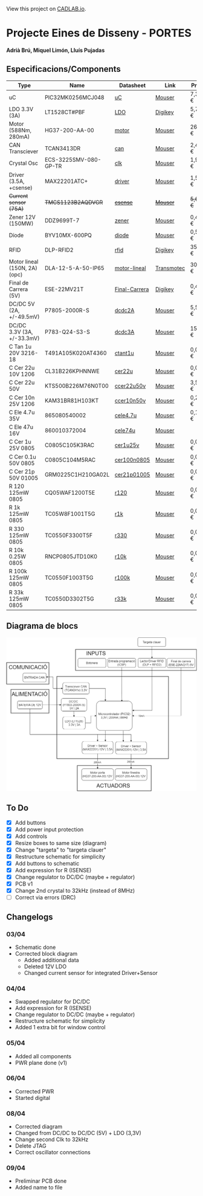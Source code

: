 View this project on [CADLAB.io](https://cadlab.io/project/27987). 

# Projecte Eines de Disseny - PORTES
#### Adrià Brú, Miquel Limón, Lluís Pujadas


## Especificacions/Components

| Type                          | Name                  | Datasheet                                                                                                                                                                                                                                                                                                                                                                                                                                          | Link                                                                                                                                                     | Price      |
| ----------------------------- | --------------------- | -------------------------------------------------------------------------------------------------------------------------------------------------------------------------------------------------------------------------------------------------------------------------------------------------------------------------------------------------------------------------------------------------------------------------------------------------- | -------------------------------------------------------------------------------------------------------------------------------------------------------- | ---------- |
| uC                            | PIC32MK0256MCJ048     | [uC](https://ww1.microchip.com/downloads/aemDocuments/documents/MCU32/ProductDocuments/DataSheets/PIC32MK-General-Purpose-and-Motor-Control-With-CAN-FD-Family-DataSheet-DS60001570D.pdf)                                                                                                                                                                                                                                                          | [Mouser](https://www.mouser.es/ProductDetail/Microchip-Technology/PIC32MK0256MCJ048-E-Y8X?qs=vmHwEFxEFR%2FV8wN%2Fdp0noA%3D%3D)                           | 7,37 €     |
| LDO 3.3V (3A)                 | LT1528CT#PBF          | [LDO](https://rocelec.widen.net/view/pdf/nbjrjihvdn/LITCS09222-1.pdf?t.download=true&u=5oefqw)                                                                                                                                                                                                                                                                                                                                                     | [Digikey](https://www.digikey.es/en/products/detail/rochester-electronics-llc/LT1528CT-PBF/13481919)                                                     | 5,75 €     |
| Motor (588Nm, 280mA)          | HG37-200-AA-00        | [motor](https://www.mouser.es/datasheet/2/972/hg37-2525173.pdf)                                                                                                                                                                                                                                                                                                                                                                                    | [Mouser](https://www.mouser.es/ProductDetail/Nidec-Components/HG37-200-AA-00?qs=Wj%2FVkw3K%252BMBRymxOaiVRvg%3D%3D)                                      | 26,74 €    |
| CAN Transciever               | TCAN3413DR            | [can](https://www.ti.com/lit/ds/symlink/tcan3414.pdf?ts=1711721678762&ref_url=https%253A%252F%252Fwww.mouser.it%252F)                                                                                                                                                                                                                                                                                                                              | [Mouser](https://www.mouser.es/ProductDetail/Texas-Instruments/TCAN3413DR?qs=sGAEpiMZZMuyKkoWRCJ2WCtyf8MLmt92v%252BoGH2%2F%2FnqAqFeWM6BEVrA%3D%3D)       | 2,41 €     |
| Crystal Osc                   | ECS-3225SMV-080-GP-TR | [clk](https://www.mouser.es/datasheet/2/122/ECS_3225SMV-1623609.pdf)                                                                                                                                                                                                                                                                                                                                                                               | [Mouser](https://www.mouser.es/ProductDetail/ECS/ECS-3225SMV-080-GP-TR?qs=sGAEpiMZZMtldj7qu1ydrbV2KlGvrVWIvUi3jDw2tLHT0SWfK9heCg%3D%3D)                  | 1,92 €     |
| Driver (3.5A, +csense)        | MAX22201ATC+          | [driver](https://www.mouser.es/datasheet/2/609/MAX22201_MAX22207-3127854.pdf)                                                                                                                                                                                                                                                                                                                                                                      | [Mouser](https://www.mouser.es/ProductDetail/Analog-Devices-Maxim-Integrated/MAX22201ATC%2b?qs=stqOd1AaK7%252Bdqi04%2FQHs9Q%3D%3D)                       | 1,56 €     |
| ~~Current sensor (75A)~~      | ~~TMCS1123B2AQDVGR~~  | ~~[csense](https://www.ti.com/lit/ds/symlink/tmcs1123.pdf?ts=1711707167099&ref_url=https%253A%252F%252Fwww.ti.com%252Fproduct%252FTMCS1123%253Futm_source%253Dgoogle%2526utm_medium%253Dcpc%2526utm_campaign%253Dasc-null-null-GPN_EN-cpc-pf-google-wwe_cons%2526utm_content%253DTMCS1123%2526ds_k%253DTMCS1123%2526DCM%253Dyes%2526gad_source%253D1%2526gclid%253DEAIaIQobChMIrdeOip6ZhQMVVSitBh03AwOFEAAYAiAAEgLiCfD_BwE%2526gclsrc%253Daw.ds)~~ | ~~[Mouser](https://www.mouser.es/ProductDetail/Texas-Instruments/TMCS1123B2AQDVGR?qs=sGAEpiMZZMsPDRSCoHb1X5I%2FjBVAAn8DJGrzHYBTAmBFitJQJPL%2Fbw%3D%3D)~~ | ~~5,63 €~~ |
| Zener 12V (150MW)             | DDZ9699T-7            | [zener](https://eu.mouser.com/datasheet/2/115/DIOD_S_A0003550665_1-2542209.pdf)                                                                                                                                                                                                                                                                                                                                                                    | [Mouser](https://eu.mouser.com/ProductDetail/Diodes-Incorporated/DDZ9699T-7?qs=mQbszxtPdlOBwg08InvD3Q%3D%3D)                                             | 0,41 €     |
| Díode                         | BYV10MX-600PQ         | [diode](https://eu.mouser.com/datasheet/2/848/BYV10MX_600P-2401273.pdf)                                                                                                                                                                                                                                                                                                                                                                            | [Mouser](https://eu.mouser.com/ProductDetail/WeEn-Semiconductors/BYV10MX-600PQ?qs=QNEnbhJQKvYwaGjd%2F4%252BPWg%3D%3D)                                    | 0,54 €     |
| RFID                          | DLP-RFID2             | [rfid](https://mm.digikey.com/Volume0/opasdata/d220001/medias/docus/5656/DLP-RFID2%28D%29-V2.pdf)                                                                                                                                                                                                                                                                                                                                                  | [Digikey](https://www.digikey.es/en/products/detail/dlp-design-inc/DLP-RFID2/3770244)                                                                    | 35,04 €    |
| Motor lineal (150N, 2A) (opc) | DLA-12-5-A-50-IP65    | [motor-lineal](https://www.transmotec.com/Download/Catalog/Transmotec-EN-DLA-2022.pdf)                                                                                                                                                                                                                                                                                                                                                             | [Transmotec](https://www.transmotec.com/product/dla-12-5-a-50-pot-ip65/)                                                                                 | 303,5 €    |
| Final de Carrera  (5V)        | ESE-22MV21T           | [Final-Carrera](https://industrial.panasonic.com/cdbs/www-data/pdf/ATB0000/ATB0000C12.pdf)                                                                                                                                                                                                                                                                                                                                                         | [Digikey](https://www.digikey.es/en/products/detail/panasonic-electronic-components/ESE-22MV21T/1245478)                                                 | 0,42 €     |
| DC/DC 5V (2A, +/-49.5mV)      | P7805-2000R-S         | [dcdc2A](https://eu.mouser.com/datasheet/2/670/p78_2000r_s-3070500.pdf)                                                                                                                                                                                                                                                                                                                                                                            | [Mouser](https://eu.mouser.com/ProductDetail/CUI-Inc/P7803-2000R-S?qs=vvQtp7zwQdObalelOc2Obw%3D%3D)                                                      | 5,53 €     |
| DC/DC 3.3V (3A, +/-33.3mV)    | P783-Q24-S3-S         | [dcdc3A](https://eu.mouser.com/datasheet/2/670/p783_s-1889817.pdf)                                                                                                                                                                                                                                                                                                                                                                                 | [Mouser](https://eu.mouser.com/ProductDetail/CUI-Inc/P783-Q24-S3-S?qs=sPbYRqrBIVl7G8uy4wpmww%3D%3D)                                                      | 15,07 €    |
| C Tan 1u 20V 3216-18          | T491A105K020AT4360    | [ctant1u](https://eu.mouser.com/datasheet/2/447/KEM_T2005_T491-3316937.pdf)                                                                                                                                                                                                                                                                                                                                                                        | [Mouser](https://eu.mouser.com/ProductDetail/KEMET/T491A105K020AT4360?qs=sGAEpiMZZMsh%252B1woXyUXjyEnHz%2F1kG1y%2Fw9r1ZBsrUs%3D)                         | 0,07 €     |
| C Cer 22u 10V 1206            | CL31B226KPHNNWE       | [cer22u](https://eu.mouser.com/datasheet/2/585/MLCC-1837944.pdf)                                                                                                                                                                                                                                                                                                                                                                                   | [Mouser](https://eu.mouser.com/ProductDetail/Samsung-Electro-Mechanics/CL31B226KPHNNWE?qs=xZ%2FP%252Ba9zWqYr7HUxVtf3Yw%3D%3D)                            | 0,086 €    |
| C Cer 22u 50V                 | KTS500B226M76N0T00    | [ccer22u50v](https://eu.mouser.com/datasheet/2/420/nipc_s_a0010886389_1-2285932.pdf)                                                                                                                                                                                                                                                                                                                                                               | [Mouser](https://eu.mouser.com/ProductDetail/Chemi-Con/KTS500B226M76N0T00?qs=yFwz03cOJpkGGSneI4ka0Q%3D%3D)                                               | 3,58 €     |
| C Cer 10n 25V 1206            | KAM31BR81H103KT       | [ccer10n50v](https://eu.mouser.com/datasheet/2/40/AutoMLCCKAM-3216307.pdf)                                                                                                                                                                                                                                                                                                                                                                         | [Mouser](https://eu.mouser.com/ProductDetail/KYOCERA-AVX/KAM31BR81H103KT?qs=Jm2GQyTW%2FbjzijSUJGW%2FJA%3D%3D)                                            | 0,28 €     |
| C Ele 4.7u 35V                | 865080540002          | [cele4.7u](https://www.we-online.com/components/products/datasheet/865080540002.pdf)                                                                                                                                                                                                                                                                                                                                                               | [Mouser](https://eu.mouser.com/ProductDetail/Wurth-Elektronik/865080540002?qs=sGAEpiMZZMsh%252B1woXyUXj4jKQI6sNRw6puNwow3HMPo%3D)                        | 0,17 €     |
| C Ele 47u 16V                 | 860010372004          | [cele74u](https://www.we-online.com/components/products/datasheet/860010372004.pdf)                                                                                                                                                                                                                                                                                                                                                                | [Mouser](https://www.mouser.es/ProductDetail/Wurth-Elektronik/860010372004?qs=sGAEpiMZZMsh%252B1woXyUXj4jKQI6sNRw6V%2FBdkDX4IUo%3D)                      |            |
| C Cer 1u 25V 0805             | C0805C105K3RAC        | [cer1u25v](https://www.mouser.es/datasheet/2/447/KEM_C1002_X7R_SMD-3316098.pdf)                                                                                                                                                                                                                                                                                                                                                                    | [Mouser](https://www.mouser.es/ProductDetail/KEMET/C0805C105K3RAC?qs=ycRbFa0SLRQpHhAu2LUs4g%3D%3D)                                                       | 0,021 €    |
| C Cer 0.1u 50V 0805           | C0805C104M5RAC        | [cer100n0805](https://eu.mouser.com/datasheet/2/447/KEM_C1002_X7R_SMD-3316098.pdf)                                                                                                                                                                                                                                                                                                                                                                 | [Mouser](https://eu.mouser.com/ProductDetail/KEMET/C0805C104M5RAC?qs=VOOUd%252Bza08rWzt4y8eXMuQ%3D%3D)                                                   | 0,008 €    |
| C Cer 21p 50V 01005           | GRM0225C1H210GA02L    | [cer21p01005](https://eu.mouser.com/datasheet/2/281/murata_03052018_GRM_Series_1-1310166.pdf)                                                                                                                                                                                                                                                                                                                                                      | [Mouser](https://eu.mouser.com/ProductDetail/Murata-Electronics/GRM0225C1H210GA02L?qs=qkDYIeTQ%252BEl6hnZ3ixEkiA%3D%3D)                                  | 0,09 €     |
| R 120 125mW 0805              | CQ05WAF1200T5E        | [r120](https://www.mouser.es/datasheet/2/1365/10-3358738.pdf)                                                                                                                                                                                                                                                                                                                                                                                      | [Mouser](https://www.mouser.es/ProductDetail/Royalohm/CQ05WAF1200T5E?qs=sGAEpiMZZMtlubZbdhIBINZaoL9yqB51WBf9LviuJYE%3D)                                  | 0,002 €    |
| R 1k 125mW 0805               | TC05W8F1001T5G        | [r1k](https://eu.mouser.com/datasheet/2/1365/21-3077223.pdf)                                                                                                                                                                                                                                                                                                                                                                                       | [Mouser](https://eu.mouser.com/ProductDetail/Royalohm/TC05W8F1001T5G?qs=ST9lo4GX8V0X3zBMraFh1A%3D%3D)                                                    | 0,007 €    |
| R 330 125mW 0805              | TC0550F3300T5F        | [r330](https://eu.mouser.com/datasheet/2/1365/21-3077223.pdf)                                                                                                                                                                                                                                                                                                                                                                                      | [Mouser](https://eu.mouser.com/ProductDetail/Royalohm/TC0550F3300T5F?qs=T%252BzbugeAwjgeSBQZlDaTmA%3D%3D)                                                | 0,007 €    |
| R 10k 0.25W 0805              | RNCP0805JTD10K0       | [r10k](https://eu.mouser.com/datasheet/2/385/SEI_rncp-3077653.pdf)                                                                                                                                                                                                                                                                                                                                                                                 | [Mouser](https://eu.mouser.com/ProductDetail/SEI-Stackpole/RNCP0805JTD10K0?qs=IPgv5n7u5QaJFxYpOecM6A%3D%3D)                                              | 0,007 €    |
| R 100k 125mW 0805             | TC0550F1003T5G        | [r100k](https://eu.mouser.com/datasheet/2/1365/Royalohm_09132021_9__Thin_Film_20200106-2580434.pdf)                                                                                                                                                                                                                                                                                                                                                | [Mouser](https://eu.mouser.com/ProductDetail/Royalohm/TC0550F1003T5G?qs=Wj%2FVkw3K%252BMBYxpaKle1zIA%3D%3D)                                              | 0,007 €    |
| R 33k 125mW 0805              | TC0550D3302T5G        | [r33k](https://eu.mouser.com/datasheet/2/1365/Royalohm_09132021_9__Thin_Film_20200106-2580434.pdf)                                                                                                                                                                                                                                                                                                                                                 | [Mouser](https://eu.mouser.com/ProductDetail/Royalohm/TC0550D3302T5G?qs=Wj%2FVkw3K%252BMB5M6MpcX7%252Byw%3D%3D)                                          | 0,008 €    |



## Diagrama de blocs
![](Diagrama.png)

## To Do
- [x] Add buttons
- [x] Add power input protection
- [x] Add controls
- [x] Resize boxes to same size (diagram)
- [x] Change "targeta" to "targeta clauer"
- [x] Restructure schematic for simplicity
- [x] Add buttons to schematic
- [x] Add expression for R (ISENSE)
- [x] Change regulator to DC/DC (maybe + regulator)
- [x] PCB v1
- [x] Change 2nd crystal to 32kHz (instead of 8MHz)
- [ ] Correct via errors (DRC)

## Changelogs
### 03/04
- Schematic done
- Corrected block diagram
	- Added additional data
	- Deleted 12V LDO
	- Changed current sensor for integrated Driver+Sensor
### 04/04
- Swapped regulator for DC/DC
- Add expression for R (ISENSE)
- Change regulator to DC/DC (maybe + regulator)
- Restructure schematic for simplicity
- Added 1 extra bit for window control

### 05/04 
- Added all components
- PWR plane done (v1)

### 06/04
- Corrected PWR
- Started digital

### 08/04
- Corrected diagram
- Changed from DC/DC to DC/DC (5V) + LDO (3,3V)
- Change second Clk to 32kHz
- Delete JTAG
- Correct oscillator connections

### 09/04
- Preliminar PCB done
- Added name to file